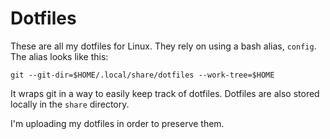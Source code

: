 Dotfiles
========

These are all my dotfiles for Linux.  They rely on using a bash alias, `config`.  The alias looks like this:

`git --git-dir=$HOME/.local/share/dotfiles --work-tree=$HOME`

It wraps git in a way to easily keep track of dotfiles.  Dotfiles are also stored locally in the `share` directory.

I'm uploading my dotfiles in order to preserve them.

